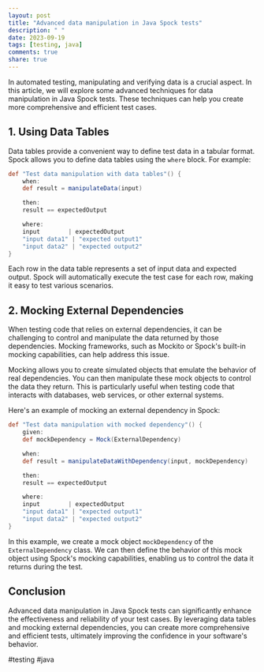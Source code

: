 ```yaml
---
layout: post
title: "Advanced data manipulation in Java Spock tests"
description: " "
date: 2023-09-19
tags: [testing, java]
comments: true
share: true
---
```


In automated testing, manipulating and verifying data is a crucial aspect. In this article, we will explore some advanced techniques for data manipulation in Java Spock tests. These techniques can help you create more comprehensive and efficient test cases.

## 1. Using Data Tables

Data tables provide a convenient way to define test data in a tabular format. Spock allows you to define data tables using the `where` block. For example:

```groovy
def "Test data manipulation with data tables"() {
    when:
    def result = manipulateData(input)

    then:
    result == expectedOutput

    where:
    input        | expectedOutput
    "input data1" | "expected output1"
    "input data2" | "expected output2"
}
```

Each row in the data table represents a set of input data and expected output. Spock will automatically execute the test case for each row, making it easy to test various scenarios.

## 2. Mocking External Dependencies

When testing code that relies on external dependencies, it can be challenging to control and manipulate the data returned by those dependencies. Mocking frameworks, such as Mockito or Spock's built-in mocking capabilities, can help address this issue.

Mocking allows you to create simulated objects that emulate the behavior of real dependencies. You can then manipulate these mock objects to control the data they return. This is particularly useful when testing code that interacts with databases, web services, or other external systems.

Here's an example of mocking an external dependency in Spock:

```groovy
def "Test data manipulation with mocked dependency"() {
    given:
    def mockDependency = Mock(ExternalDependency)

    when:
    def result = manipulateDataWithDependency(input, mockDependency)

    then:
    result == expectedOutput

    where:
    input        | expectedOutput
    "input data1" | "expected output1"
    "input data2" | "expected output2"
}
```
In this example, we create a mock object `mockDependency` of the `ExternalDependency` class. We can then define the behavior of this mock object using Spock's mocking capabilities, enabling us to control the data it returns during the test.

## Conclusion

Advanced data manipulation in Java Spock tests can significantly enhance the effectiveness and reliability of your test cases. By leveraging data tables and mocking external dependencies, you can create more comprehensive and efficient tests, ultimately improving the confidence in your software's behavior.

#testing #java